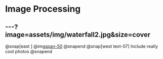 
# Image Processing
---?image=assets/img/waterfall2.jpg&size=cover
---
@snap[east ]
@img[span-50](/assets/img/grim-reaper.jpg)
@snapend
@snap[west text-07]
Include really cool photos
@snapend

